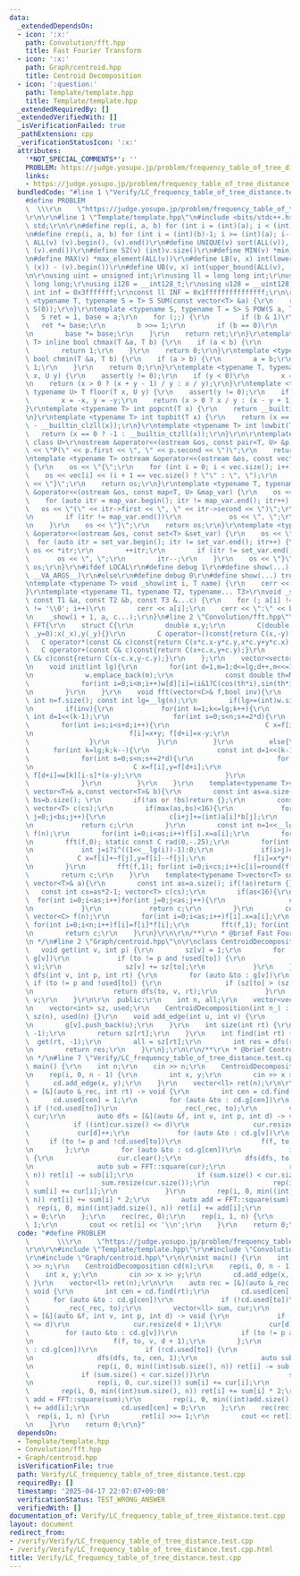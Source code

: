 ```yaml
---
data:
  _extendedDependsOn:
  - icon: ':x:'
    path: Convolution/fft.hpp
    title: Fast Fourier Transform
  - icon: ':x:'
    path: Graph/centroid.hpp
    title: Centroid Decomposition
  - icon: ':question:'
    path: Template/template.hpp
    title: Template/template.hpp
  _extendedRequiredBy: []
  _extendedVerifiedWith: []
  _isVerificationFailed: true
  _pathExtension: cpp
  _verificationStatusIcon: ':x:'
  attributes:
    '*NOT_SPECIAL_COMMENTS*': ''
    PROBLEM: https://judge.yosupo.jp/problem/frequency_table_of_tree_distance
    links:
    - https://judge.yosupo.jp/problem/frequency_table_of_tree_distance
  bundledCode: "#line 1 \"Verify/LC_frequency_table_of_tree_distance.test.cpp\"\n\
    #define PROBLEM                                                              \
    \  \\\r\n    \"https://judge.yosupo.jp/problem/frequency_table_of_tree_distance\"\
    \r\n\r\n#line 1 \"Template/template.hpp\"\n#include <bits/stdc++.h>\r\nusing namespace\
    \ std;\r\n\r\n#define rep(i, a, b) for (int i = (int)(a); i < (int)(b); i++)\r\
    \n#define rrep(i, a, b) for (int i = (int)(b)-1; i >= (int)(a); i--)\r\n#define\
    \ ALL(v) (v).begin(), (v).end()\r\n#define UNIQUE(v) sort(ALL(v)), (v).erase(unique(ALL(v)),\
    \ (v).end())\r\n#define SZ(v) (int)v.size()\r\n#define MIN(v) *min_element(ALL(v))\r\
    \n#define MAX(v) *max_element(ALL(v))\r\n#define LB(v, x) int(lower_bound(ALL(v),\
    \ (x)) - (v).begin())\r\n#define UB(v, x) int(upper_bound(ALL(v), (x)) - (v).begin())\r\
    \n\r\nusing uint = unsigned int;\r\nusing ll = long long int;\r\nusing ull = unsigned\
    \ long long;\r\nusing i128 = __int128_t;\r\nusing u128 = __uint128_t;\r\nconst\
    \ int inf = 0x3fffffff;\r\nconst ll INF = 0x1fffffffffffffff;\r\n\r\ntemplate\
    \ <typename T, typename S = T> S SUM(const vector<T> &a) {\r\n    return accumulate(ALL(a),\
    \ S(0));\r\n}\r\ntemplate <typename S, typename T = S> S POW(S a, T b) {\r\n \
    \   S ret = 1, base = a;\r\n    for (;;) {\r\n        if (b & 1)\r\n         \
    \   ret *= base;\r\n        b >>= 1;\r\n        if (b == 0)\r\n            break;\r\
    \n        base *= base;\r\n    }\r\n    return ret;\r\n}\r\ntemplate <typename\
    \ T> inline bool chmax(T &a, T b) {\r\n    if (a < b) {\r\n        a = b;\r\n\
    \        return 1;\r\n    }\r\n    return 0;\r\n}\r\ntemplate <typename T> inline\
    \ bool chmin(T &a, T b) {\r\n    if (a > b) {\r\n        a = b;\r\n        return\
    \ 1;\r\n    }\r\n    return 0;\r\n}\r\ntemplate <typename T, typename U> T ceil(T\
    \ x, U y) {\r\n    assert(y != 0);\r\n    if (y < 0)\r\n        x = -x, y = -y;\r\
    \n    return (x > 0 ? (x + y - 1) / y : x / y);\r\n}\r\ntemplate <typename T,\
    \ typename U> T floor(T x, U y) {\r\n    assert(y != 0);\r\n    if (y < 0)\r\n\
    \        x = -x, y = -y;\r\n    return (x > 0 ? x / y : (x - y + 1) / y);\r\n\
    }\r\ntemplate <typename T> int popcnt(T x) {\r\n    return __builtin_popcountll(x);\r\
    \n}\r\ntemplate <typename T> int topbit(T x) {\r\n    return (x == 0 ? -1 : 63\
    \ - __builtin_clzll(x));\r\n}\r\ntemplate <typename T> int lowbit(T x) {\r\n \
    \   return (x == 0 ? -1 : __builtin_ctzll(x));\r\n}\r\n\r\ntemplate <class T,\
    \ class U>\r\nostream &operator<<(ostream &os, const pair<T, U> &p) {\r\n    os\
    \ << \"P(\" << p.first << \", \" << p.second << \")\";\r\n    return os;\r\n}\r\
    \ntemplate <typename T> ostream &operator<<(ostream &os, const vector<T> &vec)\
    \ {\r\n    os << \"{\";\r\n    for (int i = 0; i < vec.size(); i++) {\r\n    \
    \    os << vec[i] << (i + 1 == vec.size() ? \"\" : \", \");\r\n    }\r\n    os\
    \ << \"}\";\r\n    return os;\r\n}\r\ntemplate <typename T, typename U>\r\nostream\
    \ &operator<<(ostream &os, const map<T, U> &map_var) {\r\n    os << \"{\";\r\n\
    \    for (auto itr = map_var.begin(); itr != map_var.end(); itr++) {\r\n     \
    \   os << \"(\" << itr->first << \", \" << itr->second << \")\";\r\n        itr++;\r\
    \n        if (itr != map_var.end())\r\n            os << \", \";\r\n        itr--;\r\
    \n    }\r\n    os << \"}\";\r\n    return os;\r\n}\r\ntemplate <typename T> ostream\
    \ &operator<<(ostream &os, const set<T> &set_var) {\r\n    os << \"{\";\r\n  \
    \  for (auto itr = set_var.begin(); itr != set_var.end(); itr++) {\r\n       \
    \ os << *itr;\r\n        ++itr;\r\n        if (itr != set_var.end())\r\n     \
    \       os << \", \";\r\n        itr--;\r\n    }\r\n    os << \"}\";\r\n    return\
    \ os;\r\n}\r\n#ifdef LOCAL\r\n#define debug 1\r\n#define show(...) _show(0, #__VA_ARGS__,\
    \ __VA_ARGS__)\r\n#else\r\n#define debug 0\r\n#define show(...) true\r\n#endif\r\
    \ntemplate <typename T> void _show(int i, T name) {\r\n    cerr << '\\n';\r\n\
    }\r\ntemplate <typename T1, typename T2, typename... T3>\r\nvoid _show(int i,\
    \ const T1 &a, const T2 &b, const T3 &...c) {\r\n    for (; a[i] != ',' && a[i]\
    \ != '\\0'; i++)\r\n        cerr << a[i];\r\n    cerr << \":\" << b << \" \";\r\
    \n    _show(i + 1, a, c...);\r\n}\n#line 2 \"Convolution/fft.hpp\"\n\r\nnamespace\
    \ FFT{\r\n    struct C{\r\n        double x,y;\r\n        C(double _x=0,double\
    \ _y=0):x(_x),y(_y){}\r\n        C operator~()const{return C(x,-y);}\r\n     \
    \   C operator*(const C& c)const{return C(x*c.x-y*c.y,x*c.y+y*c.x);}\r\n     \
    \   C operator+(const C& c)const{return C(x+c.x,y+c.y);}\r\n        C operator-(const\
    \ C& c)const{return C(x-c.x,y-c.y);}\r\n    };\r\n    vector<vector<C>> w(1,vector<C>(1,1));\r\
    \n    void init(int lg){\r\n        for(int d=1,m=1;d<=lg;d++,m<<=1)if(d>=(int)w.size()){\r\
    \n             w.emplace_back(m);\r\n             const double th=M_PI/m;\r\n\
    \             for(int i=0;i<m;i++)w[d][i]=(i&1?C(cos(th*i),sin(th*i)):w[d-1][i>>1]);\r\
    \n        }\r\n    }\r\n    void fft(vector<C>& f,bool inv){\r\n        const\
    \ int n=f.size(); const int lg=__lg(n);\r\n        if(lg>=(int)w.size())init(lg);\r\
    \n        if(inv){\r\n            for(int k=1;k<=lg;k++){\r\n                const\
    \ int d=1<<(k-1);\r\n                for(int s=0;s<n;s+=2*d){\r\n            \
    \        for(int i=s;i<s+d;i++){\r\n                        C x=f[i],y=~w[k][i-s]*f[d+i];\r\
    \n                        f[i]=x+y; f[d+i]=x-y;\r\n                    }\r\n \
    \               }\r\n            }\r\n         }\r\n         else{\r\n       \
    \      for(int k=lg;k;k--){\r\n                 const int d=1<<(k-1);\r\n    \
    \             for(int s=0;s<n;s+=2*d){\r\n                     for(int i=s;i<s+d;i++){\r\
    \n                         C x=f[i],y=f[d+i];\r\n                         f[i]=x+y;\
    \ f[d+i]=w[k][i-s]*(x-y);\r\n                     }\r\n                 }\r\n\
    \             }\r\n         }\r\n    }\r\n    template<typename T>vector<T> mult(const\
    \ vector<T>& a,const vector<T>& b){\r\n        const int as=a.size(); const int\
    \ bs=b.size(); \r\n        if(!as or !bs)return {};\r\n        const int cs=as+bs-1;\
    \ vector<T> c(cs);\r\n        if(max(as,bs)<16){\r\n            for(int i=0;i<as;i++)for(int\
    \ j=0;j<bs;j++){\r\n                c[i+j]+=(int)a[i]*b[j];\r\n            }\r\
    \n            return c;\r\n        }\r\n        const int n=1<<__lg(2*cs-1); vector<C>\
    \ f(n);\r\n        for(int i=0;i<as;i++)f[i].x=a[i];\r\n        for(int i=0;i<bs;i++)f[i].y=b[i];\r\
    \n        fft(f,0); static const C rad(0,-.25);\r\n        for(int i=0;i<n;i++){\r\
    \n            int j=i?i^((1<<__lg(i))-1):0;\r\n            if(i>j)continue;\r\n\
    \            C x=f[i]+~f[j],y=f[i]-~f[j];\r\n            f[i]=x*y*rad; f[j]=~f[i];\r\
    \n        }\r\n        fft(f,1); for(int i=0;i<cs;i++)c[i]=round(f[i].x/n);\r\n\
    \        return c;\r\n    }\r\n    template<typename T>vector<T> square(const\
    \ vector<T>& a){\r\n        const int as=a.size(); if(!as)return {};\r\n     \
    \   const int cs=as*2-1; vector<T> c(cs);\r\n        if(as<16){\r\n          \
    \  for(int i=0;i<as;i++)for(int j=0;j<as;j++){\r\n                c[i+j]+=(int)a[i]*a[j];\r\
    \n            }\r\n            return c;\r\n        }\r\n        const int n=1<<__lg(cs*2-1);\
    \ vector<C> f(n);\r\n        for(int i=0;i<as;i++)f[i].x=a[i];\r\n        fft(f,0);\
    \ for(int i=0;i<n;i++)f[i]=f[i]*f[i];\r\n        fft(f,1); for(int i=0;i<cs;i++)c[i]=round(f[i].x/n);\r\
    \n        return c;\r\n    }\r\n}\r\n\r\n/**\r\n * @brief Fast Fourier Transform\r\
    \n */\n#line 2 \"Graph/centroid.hpp\"\n\r\nclass CentroidDecomposition {\r\n \
    \   void get(int v, int p) {\r\n        sz[v] = 1;\r\n        for (auto &to :\
    \ g[v])\r\n            if (to != p and !used[to]) {\r\n                get(to,\
    \ v);\r\n                sz[v] += sz[to];\r\n            }\r\n    }\r\n    int\
    \ dfs(int v, int p, int rt) {\r\n        for (auto &to : g[v])\r\n           \
    \ if (to != p and !used[to]) {\r\n                if (sz[to] > (sz[rt] >> 1))\r\
    \n                    return dfs(to, v, rt);\r\n            }\r\n        return\
    \ v;\r\n    }\r\n\r\n  public:\r\n    int n, all;\r\n    vector<vector<int>> g;\r\
    \n    vector<int> sz, used;\r\n    CentroidDecomposition(int n_) : n(n_), g(n),\
    \ sz(n), used(n) {}\r\n    void add_edge(int u, int v) {\r\n        g[u].push_back(v);\r\
    \n        g[v].push_back(u);\r\n    }\r\n    int size(int rt) {\r\n        get(rt,\
    \ -1);\r\n        return sz[rt];\r\n    }\r\n    int find(int rt) {\r\n      \
    \  get(rt, -1);\r\n        all = sz[rt];\r\n        int res = dfs(rt, -1, rt);\r\
    \n        return res;\r\n    }\r\n};\r\n\r\n/**\r\n * @brief Centroid Decomposition\r\
    \n */\n#line 7 \"Verify/LC_frequency_table_of_tree_distance.test.cpp\"\n\r\nint\
    \ main() {\r\n    int n;\r\n    cin >> n;\r\n    CentroidDecomposition cd(n);\r\
    \n    rep(i, 0, n - 1) {\r\n        int x, y;\r\n        cin >> x >> y;\r\n  \
    \      cd.add_edge(x, y);\r\n    }\r\n    vector<ll> ret(n);\r\n\r\n    auto rec\
    \ = [&](auto &_rec, int rt) -> void {\r\n        int cen = cd.find(rt);\r\n  \
    \      cd.used[cen] = 1;\r\n        for (auto &to : cd.g[cen])\r\n           \
    \ if (!cd.used[to])\r\n                _rec(_rec, to);\r\n        vector<ll> sum,\
    \ cur;\r\n        auto dfs = [&](auto &f, int v, int p, int d) -> void {\r\n \
    \           if ((int)cur.size() <= d)\r\n                cur.resize(d + 1);\r\n\
    \            cur[d]++;\r\n            for (auto &to : cd.g[v])\r\n           \
    \     if (to != p and !cd.used[to])\r\n                    f(f, to, v, d + 1);\r\
    \n        };\r\n        for (auto &to : cd.g[cen])\r\n            if (!cd.used[to])\
    \ {\r\n                cur.clear();\r\n                dfs(dfs, to, cen, 1);\r\
    \n                auto sub = FFT::square(cur);\r\n                rep(i, 0, min((int)sub.size(),\
    \ n)) ret[i] -= sub[i];\r\n                if (sum.size() < cur.size())\r\n  \
    \                  sum.resize(cur.size());\r\n                rep(i, 0, cur.size())\
    \ sum[i] += cur[i];\r\n            }\r\n        rep(i, 0, min((int)sum.size(),\
    \ n)) ret[i] += sum[i] * 2;\r\n        auto add = FFT::square(sum);\r\n      \
    \  rep(i, 0, min((int)add.size(), n)) ret[i] += add[i];\r\n        cd.used[cen]\
    \ = 0;\r\n    };\r\n    rec(rec, 0);\r\n    rep(i, 1, n) {\r\n        ret[i] >>=\
    \ 1;\r\n        cout << ret[i] << '\\n';\r\n    }\r\n    return 0;\r\n}\n"
  code: "#define PROBLEM                                                         \
    \       \\\r\n    \"https://judge.yosupo.jp/problem/frequency_table_of_tree_distance\"\
    \r\n\r\n#include \"Template/template.hpp\"\r\n#include \"Convolution/fft.hpp\"\
    \r\n#include \"Graph/centroid.hpp\"\r\n\r\nint main() {\r\n    int n;\r\n    cin\
    \ >> n;\r\n    CentroidDecomposition cd(n);\r\n    rep(i, 0, n - 1) {\r\n    \
    \    int x, y;\r\n        cin >> x >> y;\r\n        cd.add_edge(x, y);\r\n   \
    \ }\r\n    vector<ll> ret(n);\r\n\r\n    auto rec = [&](auto &_rec, int rt) ->\
    \ void {\r\n        int cen = cd.find(rt);\r\n        cd.used[cen] = 1;\r\n  \
    \      for (auto &to : cd.g[cen])\r\n            if (!cd.used[to])\r\n       \
    \         _rec(_rec, to);\r\n        vector<ll> sum, cur;\r\n        auto dfs\
    \ = [&](auto &f, int v, int p, int d) -> void {\r\n            if ((int)cur.size()\
    \ <= d)\r\n                cur.resize(d + 1);\r\n            cur[d]++;\r\n   \
    \         for (auto &to : cd.g[v])\r\n                if (to != p and !cd.used[to])\r\
    \n                    f(f, to, v, d + 1);\r\n        };\r\n        for (auto &to\
    \ : cd.g[cen])\r\n            if (!cd.used[to]) {\r\n                cur.clear();\r\
    \n                dfs(dfs, to, cen, 1);\r\n                auto sub = FFT::square(cur);\r\
    \n                rep(i, 0, min((int)sub.size(), n)) ret[i] -= sub[i];\r\n   \
    \             if (sum.size() < cur.size())\r\n                    sum.resize(cur.size());\r\
    \n                rep(i, 0, cur.size()) sum[i] += cur[i];\r\n            }\r\n\
    \        rep(i, 0, min((int)sum.size(), n)) ret[i] += sum[i] * 2;\r\n        auto\
    \ add = FFT::square(sum);\r\n        rep(i, 0, min((int)add.size(), n)) ret[i]\
    \ += add[i];\r\n        cd.used[cen] = 0;\r\n    };\r\n    rec(rec, 0);\r\n  \
    \  rep(i, 1, n) {\r\n        ret[i] >>= 1;\r\n        cout << ret[i] << '\\n';\r\
    \n    }\r\n    return 0;\r\n}"
  dependsOn:
  - Template/template.hpp
  - Convolution/fft.hpp
  - Graph/centroid.hpp
  isVerificationFile: true
  path: Verify/LC_frequency_table_of_tree_distance.test.cpp
  requiredBy: []
  timestamp: '2025-04-17 22:07:07+09:00'
  verificationStatus: TEST_WRONG_ANSWER
  verifiedWith: []
documentation_of: Verify/LC_frequency_table_of_tree_distance.test.cpp
layout: document
redirect_from:
- /verify/Verify/LC_frequency_table_of_tree_distance.test.cpp
- /verify/Verify/LC_frequency_table_of_tree_distance.test.cpp.html
title: Verify/LC_frequency_table_of_tree_distance.test.cpp
---
```


